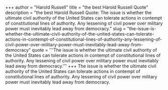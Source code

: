+++
author = "Harold Russell"
title = "the best Harold Russell Quote"
description = "the best Harold Russell Quote: The issue is whether the ultimate civil authority of the United States can tolerate actions in contempt of constitutional lines of authority. Any lessening of civil power over military power must inevitably lead away from democracy."
slug = "the-issue-is-whether-the-ultimate-civil-authority-of-the-united-states-can-tolerate-actions-in-contempt-of-constitutional-lines-of-authority-any-lessening-of-civil-power-over-military-power-must-inevitably-lead-away-from-democracy"
quote = '''The issue is whether the ultimate civil authority of the United States can tolerate actions in contempt of constitutional lines of authority. Any lessening of civil power over military power must inevitably lead away from democracy.'''
+++
The issue is whether the ultimate civil authority of the United States can tolerate actions in contempt of constitutional lines of authority. Any lessening of civil power over military power must inevitably lead away from democracy.

